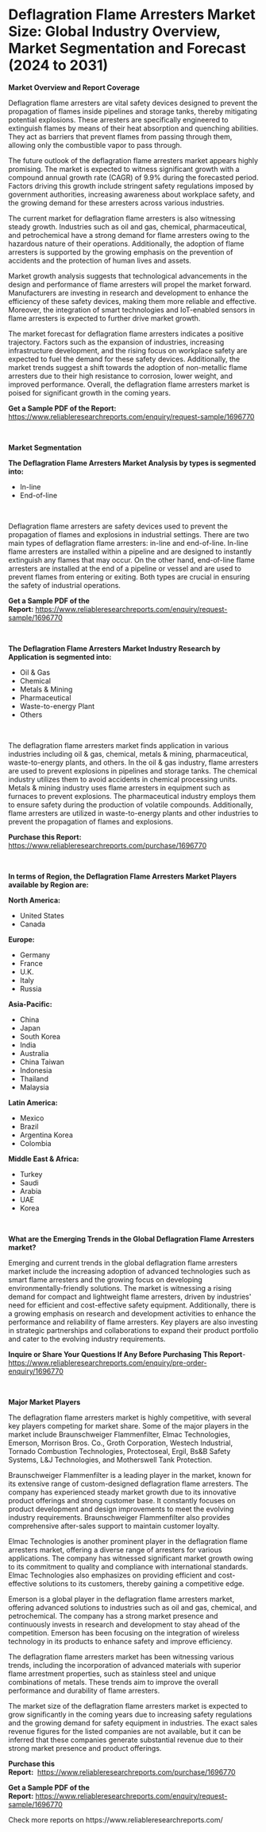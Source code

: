 <p><h1>Deflagration Flame Arresters Market Size: Global Industry Overview, Market Segmentation and Forecast (2024 to 2031)</h1></p><p><strong>Market Overview and Report Coverage</strong></p>
<p><p>Deflagration flame arresters are vital safety devices designed to prevent the propagation of flames inside pipelines and storage tanks, thereby mitigating potential explosions. These arresters are specifically engineered to extinguish flames by means of their heat absorption and quenching abilities. They act as barriers that prevent flames from passing through them, allowing only the combustible vapor to pass through.</p><p>The future outlook of the deflagration flame arresters market appears highly promising. The market is expected to witness significant growth with a compound annual growth rate (CAGR) of 9.9% during the forecasted period. Factors driving this growth include stringent safety regulations imposed by government authorities, increasing awareness about workplace safety, and the growing demand for these arresters across various industries.</p><p>The current market for deflagration flame arresters is also witnessing steady growth. Industries such as oil and gas, chemical, pharmaceutical, and petrochemical have a strong demand for flame arresters owing to the hazardous nature of their operations. Additionally, the adoption of flame arresters is supported by the growing emphasis on the prevention of accidents and the protection of human lives and assets.</p><p>Market growth analysis suggests that technological advancements in the design and performance of flame arresters will propel the market forward. Manufacturers are investing in research and development to enhance the efficiency of these safety devices, making them more reliable and effective. Moreover, the integration of smart technologies and IoT-enabled sensors in flame arresters is expected to further drive market growth.</p><p>The market forecast for deflagration flame arresters indicates a positive trajectory. Factors such as the expansion of industries, increasing infrastructure development, and the rising focus on workplace safety are expected to fuel the demand for these safety devices. Additionally, the market trends suggest a shift towards the adoption of non-metallic flame arresters due to their high resistance to corrosion, lower weight, and improved performance. Overall, the deflagration flame arresters market is poised for significant growth in the coming years.</p></p>
<p><strong>Get a Sample PDF of the Report:</strong> <a href="https://www.reliableresearchreports.com/enquiry/request-sample/1696770">https://www.reliableresearchreports.com/enquiry/request-sample/1696770</a></p>
<p>&nbsp;</p>
<p><strong>Market Segmentation</strong></p>
<p><strong>The Deflagration Flame Arresters Market Analysis by types is segmented into:</strong></p>
<p><ul><li>In-line</li><li>End-of-line</li></ul></p>
<p>&nbsp;</p>
<p><p>Deflagration flame arresters are safety devices used to prevent the propagation of flames and explosions in industrial settings. There are two main types of deflagration flame arresters: in-line and end-of-line. In-line flame arresters are installed within a pipeline and are designed to instantly extinguish any flames that may occur. On the other hand, end-of-line flame arresters are installed at the end of a pipeline or vessel and are used to prevent flames from entering or exiting. Both types are crucial in ensuring the safety of industrial operations.</p></p>
<p><strong>Get a Sample PDF of the Report:</strong>&nbsp;<a href="https://www.reliableresearchreports.com/enquiry/request-sample/1696770">https://www.reliableresearchreports.com/enquiry/request-sample/1696770</a></p>
<p>&nbsp;</p>
<p><strong>The Deflagration Flame Arresters Market Industry Research by Application is segmented into:</strong></p>
<p><ul><li>Oil & Gas</li><li>Chemical</li><li>Metals & Mining</li><li>Pharmaceutical</li><li>Waste-to-energy Plant</li><li>Others</li></ul></p>
<p>&nbsp;</p>
<p><p>The deflagration flame arresters market finds application in various industries including oil & gas, chemical, metals & mining, pharmaceutical, waste-to-energy plants, and others. In the oil & gas industry, flame arresters are used to prevent explosions in pipelines and storage tanks. The chemical industry utilizes them to avoid accidents in chemical processing units. Metals & mining industry uses flame arresters in equipment such as furnaces to prevent explosions. The pharmaceutical industry employs them to ensure safety during the production of volatile compounds. Additionally, flame arresters are utilized in waste-to-energy plants and other industries to prevent the propagation of flames and explosions.</p></p>
<p><strong>Purchase this Report:</strong>&nbsp; <a href="https://www.reliableresearchreports.com/purchase/1696770">https://www.reliableresearchreports.com/purchase/1696770</a></p>
<p>&nbsp;</p>
<p><strong>In terms of Region, the Deflagration Flame Arresters Market Players available by Region are:</strong></p>
<p>
    <p> <strong> North America: </strong>
        <ul>
            <li>United States</li>
            <li>Canada</li>
        </ul>
        </p> 
    <p> <strong> Europe: </strong>
        <ul>
            <li>Germany</li>
            <li>France</li>
            <li>U.K.</li>
            <li>Italy</li>
            <li>Russia</li>
        </ul>
        </p> 
    <p> <strong> Asia-Pacific: </strong>
        <ul>
            <li>China</li>
            <li>Japan</li>
            <li>South Korea</li>
            <li>India</li>
            <li>Australia</li>
            <li>China Taiwan</li>
            <li>Indonesia</li>
            <li>Thailand</li>
            <li>Malaysia</li>
        </ul>
        </p> 
    <p> <strong> Latin America: </strong>
        <ul>
            <li>Mexico</li>
            <li>Brazil</li>
            <li>Argentina Korea</li>
            <li>Colombia</li>
        </ul>
        </p> 
    <p> <strong> Middle East & Africa: </strong>
        <ul>
            <li>Turkey</li>
            <li>Saudi</li>
            <li>Arabia</li>
            <li>UAE</li>
            <li>Korea</li>
        </ul>
    </p>
    </p>
<p>&nbsp;</p>
<p><strong>What are the Emerging Trends in the Global Deflagration Flame Arresters market?</strong></p>
<p><p>Emerging and current trends in the global deflagration flame arresters market include the increasing adoption of advanced technologies such as smart flame arresters and the growing focus on developing environmentally-friendly solutions. The market is witnessing a rising demand for compact and lightweight flame arresters, driven by industries' need for efficient and cost-effective safety equipment. Additionally, there is a growing emphasis on research and development activities to enhance the performance and reliability of flame arresters. Key players are also investing in strategic partnerships and collaborations to expand their product portfolio and cater to the evolving industry requirements.</p></p>
<p><strong>Inquire or Share Your Questions If Any Before Purchasing This Report</strong>- <a href="https://www.reliableresearchreports.com/enquiry/pre-order-enquiry/1696770">https://www.reliableresearchreports.com/enquiry/pre-order-enquiry/1696770</a></p>
<p>&nbsp;</p>
<p><strong>Major Market Players</strong></p>
<p><p>The deflagration flame arresters market is highly competitive, with several key players competing for market share. Some of the major players in the market include Braunschweiger Flammenfilter, Elmac Technologies, Emerson, Morrison Bros. Co., Groth Corporation, Westech Industrial, Tornado Combustion Technologies, Protectoseal, Ergil, Bs&B Safety Systems, L&J Technologies, and Motherswell Tank Protection.</p><p>Braunschweiger Flammenfilter is a leading player in the market, known for its extensive range of custom-designed deflagration flame arresters. The company has experienced steady market growth due to its innovative product offerings and strong customer base. It constantly focuses on product development and design improvements to meet the evolving industry requirements. Braunschweiger Flammenfilter also provides comprehensive after-sales support to maintain customer loyalty.</p><p>Elmac Technologies is another prominent player in the deflagration flame arresters market, offering a diverse range of arresters for various applications. The company has witnessed significant market growth owing to its commitment to quality and compliance with international standards. Elmac Technologies also emphasizes on providing efficient and cost-effective solutions to its customers, thereby gaining a competitive edge.</p><p>Emerson is a global player in the deflagration flame arresters market, offering advanced solutions to industries such as oil and gas, chemical, and petrochemical. The company has a strong market presence and continuously invests in research and development to stay ahead of the competition. Emerson has been focusing on the integration of wireless technology in its products to enhance safety and improve efficiency.</p><p>The deflagration flame arresters market has been witnessing various trends, including the incorporation of advanced materials with superior flame arrestment properties, such as stainless steel and unique combinations of metals. These trends aim to improve the overall performance and durability of flame arresters.</p><p>The market size of the deflagration flame arresters market is expected to grow significantly in the coming years due to increasing safety regulations and the growing demand for safety equipment in industries. The exact sales revenue figures for the listed companies are not available, but it can be inferred that these companies generate substantial revenue due to their strong market presence and product offerings.</p></p>
<p><strong>Purchase this Report:</strong>&nbsp;&nbsp;<a href="https://www.reliableresearchreports.com/purchase/1696770">https://www.reliableresearchreports.com/purchase/1696770</a></p>
<p></p>
<p><strong>Get a Sample PDF of the Report:</strong>&nbsp;<a href="https://www.reliableresearchreports.com/enquiry/request-sample/1696770">https://www.reliableresearchreports.com/enquiry/request-sample/1696770</a></p>
<p>Check more reports on https://www.reliableresearchreports.com/</p>